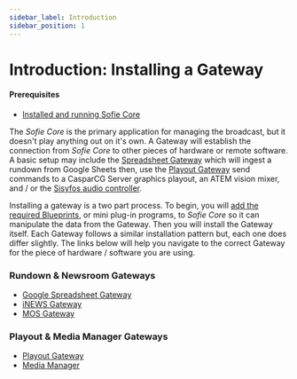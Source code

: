 ```yaml
---
sidebar_label: Introduction
sidebar_position: 1
---
```


# Introduction: Installing a Gateway

#### Prerequisites

- [Installed and running Sofie&nbsp;Core](../installing-sofie-server-core.md)

The _Sofie&nbsp;Core_ is the primary application for managing the broadcast, but it doesn't play anything out on it's own. A Gateway will establish the connection from _Sofie&nbsp;Core_ to other pieces of hardware or remote software. A basic setup may include the [Spreadsheet Gateway](rundown-or-newsroom-system-connection/installing-sofie-with-google-spreadsheet-support.md) which will ingest a rundown from Google Sheets then, use the [Playout Gateway](playout-gateway.md) send commands to a CasparCG&nbsp;Server graphics playout, an ATEM vision mixer, and / or the [Sisyfos audio controller](https://github.com/olzzon/sisyfos-audio-controller).

Installing a gateway is a two part process. To begin, you will [add the required Blueprints](../installing-blueprints.md), or mini plug-in programs, to _Sofie&nbsp;Core_ so it can manipulate the data from the Gateway. Then you will install the Gateway itself. Each Gateway follows a similar installation pattern but, each one does differ slightly. The links below will help you navigate to the correct Gateway for the piece of hardware / software you are using.

### Rundown & Newsroom Gateways

- [Google Spreadsheet Gateway](rundown-or-newsroom-system-connection/installing-sofie-with-google-spreadsheet-support.md)
- [iNEWS Gateway](rundown-or-newsroom-system-connection/inews-gateway.md)
- [MOS Gateway](rundown-or-newsroom-system-connection/mos-gateway.md)

### Playout & Media Manager Gateways

- [Playout Gateway](playout-gateway.md)
- [Media Manager](../media-manager.md)
